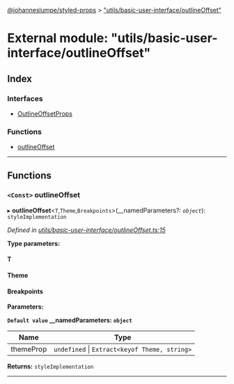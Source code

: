 [@johanneslumpe/styled-props](../README.md) > ["utils/basic-user-interface/outlineOffset"](../modules/_utils_basic_user_interface_outlineoffset_.md)

# External module: "utils/basic-user-interface/outlineOffset"

## Index

### Interfaces

* [OutlineOffsetProps](../interfaces/_utils_basic_user_interface_outlineoffset_.outlineoffsetprops.md)

### Functions

* [outlineOffset](_utils_basic_user_interface_outlineoffset_.md#outlineoffset)

---

## Functions

<a id="outlineoffset"></a>

### `<Const>` outlineOffset

▸ **outlineOffset**<`T`,`Theme`,`Breakpoints`>(__namedParameters?: *`object`*): `styleImplementation`

*Defined in [utils/basic-user-interface/outlineOffset.ts:15](https://github.com/johanneslumpe/styled-props/blob/8e709f1/src/utils/basic-user-interface/outlineOffset.ts#L15)*

**Type parameters:**

#### T 
#### Theme 
#### Breakpoints 
**Parameters:**

**`Default value` __namedParameters: `object`**

| Name | Type |
| ------ | ------ |
| themeProp | `undefined` \| `Extract<keyof Theme, string>` |

**Returns:** `styleImplementation`

___

